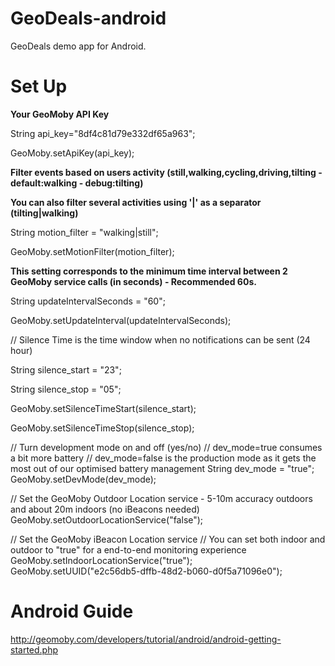 GeoDeals-android
================

GeoDeals demo app for Android.

Set Up
================

**Your GeoMoby API Key**

String api_key="8df4c81d79e332df65a963";

GeoMoby.setApiKey(api_key);

**Filter events based on users activity (still,walking,cycling,driving,tilting - default:walking - debug:tilting)**

**You can also filter several activities using '|' as a separator (tilting|walking)**

String motion_filter = "walking|still";

GeoMoby.setMotionFilter(motion_filter);

**This setting corresponds to the minimum time interval between 2 GeoMoby service calls (in seconds) - Recommended 60s.**

String updateIntervalSeconds = "60";

GeoMoby.setUpdateInterval(updateIntervalSeconds);


//  Silence Time is the time window when no notifications can be sent (24 hour)

String silence_start = "23";

String silence_stop = "05";

GeoMoby.setSilenceTimeStart(silence_start);

GeoMoby.setSilenceTimeStop(silence_stop);

// Turn development mode on and off (yes/no)
// dev_mode=true consumes a bit more battery 
// dev_mode=false is the production mode as it gets the most out of our optimised battery management
String dev_mode = "true";
GeoMoby.setDevMode(dev_mode);

//  Set the GeoMoby Outdoor Location service - 5-10m accuracy outdoors and about 20m indoors (no iBeacons needed)
GeoMoby.setOutdoorLocationService("false");


//  Set the GeoMoby iBeacon Location service
//  You can set both indoor and outdoor to "true" for a end-to-end monitoring experience
GeoMoby.setIndoorLocationService("true");		
GeoMoby.setUUID("e2c56db5-dffb-48d2-b060-d0f5a71096e0");

Android Guide
================
http://geomoby.com/developers/tutorial/android/android-getting-started.php
